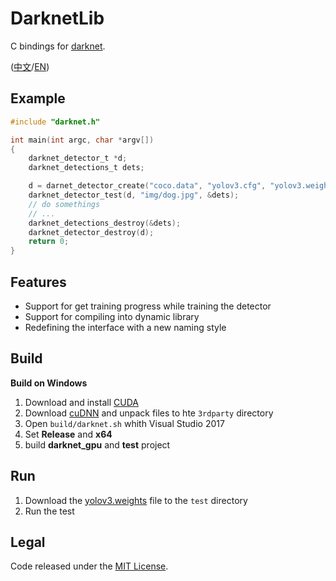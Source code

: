 # DarknetLib

C bindings for [darknet](http://pjreddie.com/darknet/).

([中文](README.zh-cn.md)/[EN](README.md))

## Example

``` c
#include "darknet.h"

int main(int argc, char *argv[])
{
    darknet_detector_t *d;
    darknet_detections_t dets;

    d = darnet_detector_create("coco.data", "yolov3.cfg", "yolov3.weights");
    darknet_detector_test(d, "img/dog.jpg", &dets);
    // do somethings
    // ...
    darknet_detections_destroy(&dets);
    darknet_detector_destroy(d);
    return 0;
}
```

## Features

- Support for get training progress while training the detector
- Support for compiling into dynamic library
- Redefining the interface with a new naming style

## Build

**Build on Windows**

1. Download and install [CUDA](https://developer.nvidia.com/cuda-downloads)
1. Download [cuDNN](https://developer.nvidia.com/cudnn) and unpack files to hte `3rdparty` directory
1. Open `build/darknet.sh` whith Visual Studio 2017
1. Set **Release** and **x64**
1. build **darknet_gpu** and **test** project

## Run

1. Download the [yolov3.weights](https://pjreddie.com/media/files/yolov3.weights) file to the `test` directory
1. Run the test

## Legal

Code released under the [MIT License](LICENSE).
